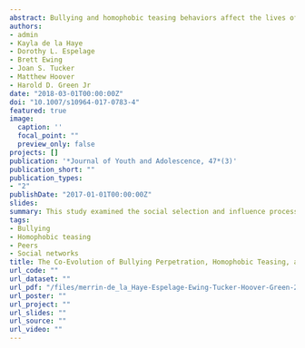 ```yaml
---
abstract: Bullying and homophobic teasing behaviors affect the lives of many school aged children, often cooccur, and tend to peak in middle school. While bullying and homophobic teasing behaviors are known to be peer group phenomena, studies typically examine the associations at the individual or school levels. An examination of these behaviors at the peer group level can aid in our understanding of the formation and maintenance of peer groups that engage in these forms of aggressive behavior (selection), and the extent to which friends and the peer group impact individual rates of these aggressive behaviors (influence). In this longitudinal study, we assess the coevolution of friendship networks, bullying perpetration, and homophobic teasing among middle school students (n = 190) using a Stochastic Actor-Based Model (SABM) for longitudinal networks. Data were collected from 6–8thgrade students (Baseline age 12–15; 53% Female; 47% Male) across three waves of data. The sample was diverse with 58% African American, 31% White, and 11% Hispanic. Since bullying and homophobic teasing behaviors are related yet distinct forms of peer aggression, to capture the unique and combined effects of these behaviors we ran models separately and then together in a competing model. Results indicated that on average individuals with higher rates of bullying perpetration and homophobic teasing were associated with becoming increasingly popular as a friend. However, the effects were not linear, and individuals with the highest rates of bullying perpetration and homophobic teasing were less likely to receive friendship nominations. There was no evidence that bullying perpetration or homophobic teasing were associated with the number of friendship nominations made. Further, there was a preference for individuals to form or maintain friendships with peers who engaged in similar rates of homophobic namecalling; however, this effect was not found for bullying perpetration. Additionally, changes in individual rates of bullying perpetration were not found to be predicted by the bullying perpetration of their friends; however, changes in adolescent homophobic teasing were predicted by the homophobic teasing behaviors of their friends. In a competing model that combined bullying perpetration and homophobic teasing, we found no evidence that these behaviors were associated with popularity. These findings are likely due to the high association between bullying perpetration and homophobic teasing combined with the small sample size. However, friendship selection was based on homophobic name-calling, such that, there was a preference to befriend individuals with similar rates of homophobic teasing. We also examined several risk factors (dominance, traditional masculinity, impulsivity, femininity, positive attitudes of bullying, and neighborhood violence), although, impulsivity was the only covariate that was associated with higher levels of bullying perpetration and homophobic teasing. More specifically, youth with higher rates of impulsivity engaged in higher rates of bullying perpetration and homophobic teasing over time. The findings suggest bullying perpetration and homophobic teasing have important influences on friendship formation, and close friendships influence youth’s engagement in homophobic teasing. Implications for prevention and intervention efforts are discussed in terms of targeting peer groups and popular peers to help reduce rates of these aggressive behaviors.
authors:
- admin
- Kayla de la Haye
- Dorothy L. Espelage
- Brett Ewing
- Joan S. Tucker
- Matthew Hoover
- Harold D. Green Jr
date: "2018-03-01T00:00:00Z"
doi: "10.1007/s10964-017-0783-4"
featured: true
image:
  caption: ''
  focal_point: ""
  preview_only: false
projects: []
publication: '*Journal of Youth and Adolescence, 47*(3)'
publication_short: ""
publication_types:
- "2"
publishDate: "2017-01-01T00:00:00Z"
slides: 
summary: This study examined the social selection and influence processes related to bullying and homophobic teasing behaviors, using a Stochastic Actor-Based Model (SABM) for longitudinal networks
tags:
- Bullying
- Homophobic teasing
- Peers
- Social networks
title: The Co-Evolution of Bullying Perpetration, Homophobic Teasing, and a School Friendship Network
url_code: ""
url_dataset: ""
url_pdf: "/files/merrin-de_la_Haye-Espelage-Ewing-Tucker-Hoover-Green-2018.pdf"
url_poster: ""
url_project: ""
url_slides: ""
url_source: ""
url_video: ""
---
```

